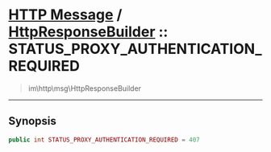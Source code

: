 # [HTTP Message](http.md) / [HttpResponseBuilder](http-HttpResponseBuilder.md) :: STATUS_PROXY_AUTHENTICATION_REQUIRED
 > im\http\msg\HttpResponseBuilder
____

## Synopsis
```php
public int STATUS_PROXY_AUTHENTICATION_REQUIRED = 407
```
